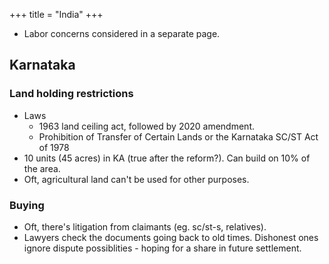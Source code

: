 +++
title = "India"
+++

- Labor concerns considered in a separate page.

## Karnataka
### Land holding restrictions
- Laws
  - 1963 land ceiling act, followed by 2020 amendment. 
  - Prohibition of Transfer of Certain Lands or the Karnataka SC/ST Act of 1978
- 10 units (45 acres) in KA (true after the reform?). Can build on 10% of the area.
- Oft, agricultural land can't be used for other purposes.

### Buying
- Oft, there's litigation from claimants (eg. sc/st-s, relatives). 
- Lawyers check the documents going back to old times. Dishonest ones ignore dispute possiblities - hoping for a share in future settlement.

